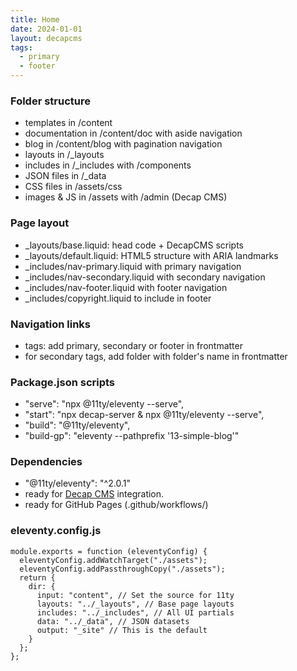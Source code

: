 ```yaml
---
title: Home
date: 2024-01-01
layout: decapcms
tags:
  - primary
  - footer
---
```

### Folder structure

- templates in /content
- documentation in /content/doc with aside navigation
- blog in /content/blog with pagination navigation
- layouts in /_layouts
- includes in /_includes with /components
- JSON files in /_data
- CSS files in /assets/css
- images & JS in /assets with /admin (Decap CMS)

### Page layout

- _layouts/base.liquid: head code + DecapCMS scripts
- _layouts/default.liquid: HTML5 structure with ARIA landmarks
- _includes/nav-primary.liquid with primary navigation
- _includes/nav-secondary.liquid with secondary navigation
- _includes/nav-footer.liquid with footer navigation
- _includes/copyright.liquid to include in footer

### Navigation links

- tags: add primary, secondary or footer in frontmatter
- for secondary tags, add folder with folder's name in frontmatter

### Package.json scripts
- "serve": "npx @11ty/eleventy --serve",
- "start": "npx decap-server & npx @11ty/eleventy --serve",
- "build": "@11ty/eleventy",
- "build-gp": "eleventy --pathprefix '13-simple-blog'"

### Dependencies
- "@11ty/eleventy": "^2.0.1"
- ready for [Decap CMS](https://decapcms.org/) integration.
- ready for GitHub Pages (.github/workflows/)

### eleventy.config.js
```
module.exports = function (eleventyConfig) {
  eleventyConfig.addWatchTarget("./assets");
  eleventyConfig.addPassthroughCopy("./assets");
  return {
    dir: {
      input: "content", // Set the source for 11ty
      layouts: "../_layouts", // Base page layouts
      includes: "../_includes", // All UI partials
      data: "../_data", // JSON datasets
      output: "_site" // This is the default
    }
  };
};
```